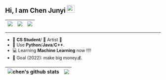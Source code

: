 ## Hi, I am Chen Junyi <img src="https://media.giphy.com/media/hvRJCLFzcasrR4ia7z/giphy.gif" width="25px"> 


|<img src="https://github.com/blackcater/blackcater/raw/main/images/banner.gif" />|<img src="https://media.giphy.com/media/836HiJc7pgzy8iNXCn/giphy.gif" />|<img src="https://raw.githubusercontent.com/iampavangandhi/iampavangandhi/master/gifs/coder.gif" />
| ------------- | ------------- |------------- |

<hr/>

- 🤖️  **CS Student**/ 🎨 Artist 🎸 
- 👶  Use **Python**/**Java**/**C++**. 
- 💻  Learning **Machine Learning** now !!!!
- 🎯 Goal (2022): make big money💰.


<div align="center">
  
|<img align="center" src="https://github-readme-stats.vercel.app/api?username=chenjunyi1999&show_icons=true&include_all_commits=true&theme=buefy&hide_border=true" alt="chen's github stats" /></a> |<img align="center" src="https://github-readme-stats.vercel.app/api/top-langs/?username=chenjunyi1999&layout=compact&theme=buefy&hide_border=true" /></a> |
| ------------- | ------------- |
  
</div>

<br />
<br />
<!--START_SECTION:badges-->
<!--END_SECTION:badges-->
